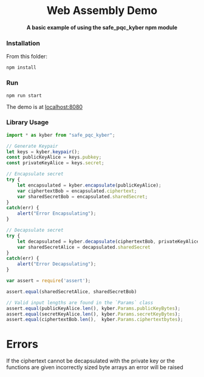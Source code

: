 <div align="center">

  <h1>Web Assembly Demo</h1>

  <strong>A basic example of using the safe_pqc_kyber npm module</strong> 



</div>


### Installation

From this folder: 

```shell
npm install
```

### Run
```
npm run start
```

The demo is at [localhost:8080](localhost:8080)


### Library Usage

```js
import * as kyber from "safe_pqc_kyber";

// Generate Keypair
let keys = kyber.keypair();
const publicKeyAlice = keys.pubkey;
const privateKeyAlice = keys.secret;

// Encapsulate secret
try {
    let encapsulated = kyber.encapsulate(publicKeyAlice);
    var ciphertextBob = encapsulated.ciphertext;
    var sharedSecretBob = encapsulated.sharedSecret;
}
catch(err) {
    alert("Error Encapsulating");
}

// Decapsulate secret
try {
    let decapsulated = kyber.decapsulate(ciphertextBob, privateKeyAlice);
    var sharedSecretAlice = decapsulated.sharedSecret
}
catch(err) {
    alert("Error Decapsulating");
}

var assert = require('assert');

assert.equal(sharedSecretAlice, sharedSecretBob)

// Valid input lengths are found in the `Params` class
assert.equal(publicKeyAlice.len(), kyber.Params.publicKeyBytes);
assert.equal(secretKeyAlice.len(), kyber.Params.secretKeyBytes);
assert.equal(ciphertextBob.len(),  kyber.Params.ciphertextbytes);

```


# Errors
If the ciphertext cannot be decapsulated with the private key or the functions are 
given incorrectly sized byte arrays an error will be raised 








